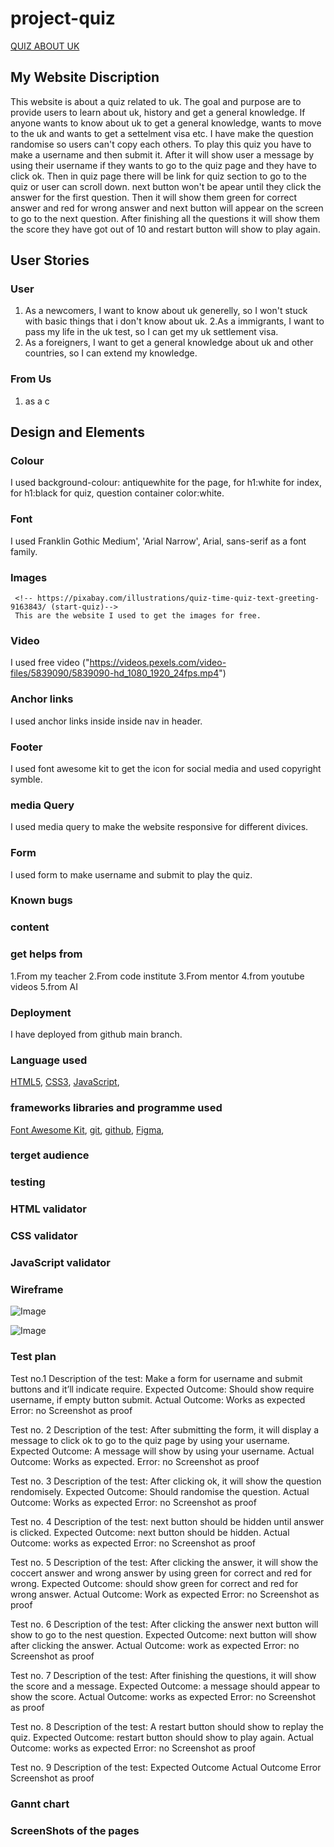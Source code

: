 # project-quiz
[QUIZ ABOUT UK](https://8000-sultanaakth-projectquiz-8kyexnqw14y.ws.codeinstitute-ide.net)

## My Website Discription
This website is about a quiz related to uk. The goal and purpose are to provide users to learn about uk, history and get a general knowledge. If anyone wants to know about uk to get a general knowledge, wants to move to the uk and wants to get a settelment visa etc. I have make the question randomise so users can't copy each others. To play this quiz you have to make a username and then submit it. After it will show user a message by using their username if they wants to go to the quiz page and they have to click ok. Then in quiz page there will be link for quiz section to go to the  quiz or user can scroll down. next button won't be apear until they click the answer for the first question. Then it will show them green for correct answer and red for wrong answer and next button will appear on the screen to go to the next question. After finishing all the questions it will show them the score they have got out of 10 and restart button will show to play again.

## User Stories
### User
1. As a newcomers, I want to know about uk generelly, so I won't stuck with basic things that i don't know about uk.
2.As a immigrants, I want to pass my life in the uk test, so I can get my uk settlement visa.
3. As a foreigners, I want to get a general knowledge about uk and other countries, so I can extend my knowledge.
### From Us
1. as a c


## Design and Elements

### Colour
I used background-colour: antiquewhite for the page, for h1:white for index, for h1:black for quiz, question container color:white.
### Font
I used Franklin Gothic Medium', 'Arial Narrow', Arial, sans-serif as a font family.
### Images
<!-- https://pixabay.com/illustrations/question-mark-green-background-5949781/ (question)-->
     <!-- https://pixabay.com/illustrations/quiz-time-quiz-text-greeting-9163843/ (start-quiz)-->
     This are the website I used to get the images for free.
### Video
I used free video ("https://videos.pexels.com/video-files/5839090/5839090-hd_1080_1920_24fps.mp4")
### Anchor links
I used anchor links inside inside nav in header.
### Footer
I used font awesome kit to get the icon for social media and used copyright symble.
### media Query
I used media query to make the website responsive for different divices.
### Form
I used form to make username and submit to play the quiz.
### Known bugs


### content


### get helps from
1.From my teacher
2.From code institute
3.From mentor
4.from youtube videos
5.from AI


### Deployment
I have deployed from github main branch.

### Language used
[HTML5](https://en.wikipedia.org/wiki/HTML5),
[CSS3](https://en.wikipedia.org/wiki/CSS3),
[JavaScript](https://en.wikipedia.org/wiki/JavaScript),

### frameworks libraries and programme used
[Font Awesome Kit](https://fontawesome.com/),
[git](https://git-scm.com/),
[github](https://github.com/),
[Figma](https://www.figma.com/),

### terget audience

### testing

### HTML validator

### CSS validator

### JavaScript validator


### Wireframe
![Image](https://github.com/user-attachments/assets/027e545d-d016-4cbd-8f2a-c700f4866b3c)

![Image](https://github.com/user-attachments/assets/6ea40126-6a18-4f60-82b2-4e1a26031f21)

### Test plan

Test no.1 
Description of the test: Make a form for username and submit buttons and it’ll indicate require.
Expected Outcome: Should show require username, if empty button submit.
Actual Outcome: Works as expected
Error: no 
Screenshot as proof 

Test no. 2
Description of the test: After submitting the form, it will display a message to click ok to go to the quiz page by using your username.  
Expected Outcome: A message will show by using your username. 
Actual Outcome: Works as expected.
Error: no 
Screenshot as proof 

Test no. 3
Description of the test: After clicking ok, it will show the question rendomisely. 
Expected Outcome: Should randomise the question.
Actual Outcome: Works as expected
Error: no 
Screenshot as proof 
 
Test no. 4
Description of the test: next button should be hidden until answer is clicked.
Expected Outcome: next button should be hidden. 
Actual Outcome: works as expected 
Error: no 
Screenshot as proof 

 Test no. 5
Description of the test: After clicking the answer, it will show the coccert answer and wrong answer by using green for correct and red for wrong. 
Expected Outcome: should show green for correct and red for wrong answer. 
Actual Outcome: Work as expected
Error: no 
Screenshot as proof 

Test no. 6 
Description of the test: After clicking the answer next button will show to go to the nest question.
Expected Outcome: next button will show after clicking the answer.
Actual Outcome: work as expected
Error: no 
Screenshot as proof

 Test no. 7
Description of the test: After finishing the questions, it will show the score and a message. 
Expected Outcome: a message should appear to show the score. 
Actual Outcome: works as expected 
Error: no
Screenshot as proof 

Test no. 8
Description of the test: A restart button should show to replay the quiz. 
Expected Outcome: restart button should show to play again.
Actual Outcome: works as expected 
Error: no
Screenshot as proof 

Test no. 9
Description of the test: 
Expected Outcome 
Actual Outcome 
Error 
Screenshot as proof 










### Gannt chart

### ScreenShots of the pages

